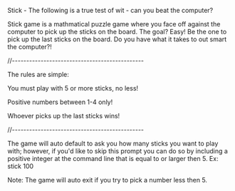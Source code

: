 Stick - The following is a true test of wit - can you beat the computer?

Stick game is a mathmatical puzzle game where you face off against the computer to pick up the sticks on the board.
The goal? Easy! Be the one to pick up the last sticks on the board.
Do you have what it takes to out smart the computer?!

//----------------------------------------------

The rules are simple:

You must play with 5 or more sticks, no less!

Positive numbers between 1-4 only!

Whoever picks up the last sticks wins!

//----------------------------------------------

The game will auto default to ask you how many sticks you want to play with; however, if you'd like to skip this prompt you can do so by including a positive integer at the command line that is equal to or larger then 5. Ex: stick 100

Note: The game will auto exit if you try to pick a number less then 5.
